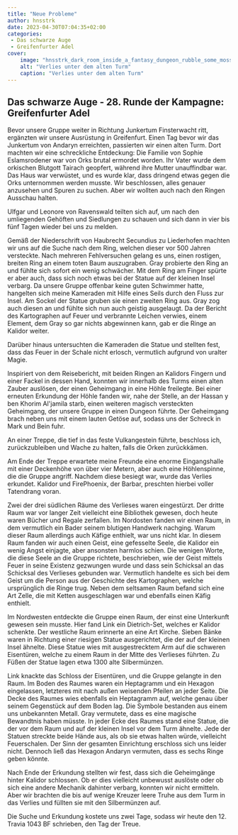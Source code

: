 ```yaml
---
title: "Neue Probleme"
author: hnsstrk
date: 2023-04-30T07:04:35+02:00
categories:
 - Das schwarze Auge
 - Greifenfurter Adel
cover:
    image: "hnsstrk_dark_room_inside_a_fantasy_dungeon_rubble_some_moss_dar_93232b14-9af0-4dcc-847a-178384aad232.png"
    alt: "Verlies unter dem alten Turm"
    caption: "Verlies unter dem alten Turm"
---
```


## Das schwarze Auge - 28. Runde der Kampagne: Greifenfurter Adel

Bevor unsere Gruppe weiter in Richtung Junkertum Finsterwacht ritt, ergänzten wir unsere Ausrüstung in Greifenfurt. Einen Tag bevor wir das Junkertum von Andaryn erreichten, passierten wir einen alten Turm. Dort machten wir eine schreckliche Entdeckung: Die Familie von Sophie Eslamsrodener war von Orks brutal ermordet worden. Ihr Vater wurde dem orkischen Blutgott Tairach geopfert, während ihre Mutter unauffindbar war. Das Haus war verwüstet, und es wurde klar, dass dringend etwas gegen die Orks unternommen werden musste. Wir beschlossen, alles genauer anzusehen und Spuren zu suchen. Aber wir wollten auch nach den Ringen Ausschau halten.

Ulfgar und Leonore von Ravenswald teilten sich auf, um nach den umliegenden Gehöften und Siedlungen zu schauen und sich dann in vier bis fünf Tagen wieder bei uns zu melden.

Gemäß der Niederschrift von Haubrecht Secundius zu Liederhofen machten wir uns auf die Suche nach dem Ring, welchen dieser vor 500 Jahren versteckte. Nach mehreren Fehlversuchen gelang es uns, einen rostigen, breiten Ring an einem toten Baum auszugraben. Gray probierte den Ring an und fühlte sich sofort ein wenig schwächer. Mit dem Ring am Finger spürte er aber auch, dass sich noch etwas bei der Statue auf der kleinen Insel verbarg. Da unsere Gruppe offenbar keine guten Schwimmer hatte, hangelten sich meine Kameraden mit Hilfe eines Seils durch den Fluss zur Insel. Am Sockel der Statue gruben sie einen zweiten Ring aus. Gray zog auch diesen an und fühlte sich nun auch geistig ausgelaugt. Da der Bericht des Kartographen auf Feuer und verbrannte Leichen verwies, einem Element, dem Gray so gar nichts abgewinnen kann, gab er die Ringe an Kalidor weiter.

Darüber hinaus untersuchten die Kameraden die Statue und stellten fest, dass das Feuer in der Schale nicht erlosch, vermutlich aufgrund von uralter Magie.

Inspiriert von dem Reisebericht, mit beiden Ringen an Kalidors Fingern und einer Fackel in dessen Hand, konnten wir innerhalb des Turms einen alten Zauber auslösen, der einen Geheimgang in eine Höhle freilegte. Bei einer erneuten Erkundung der Höhle fanden wir, nahe der Stelle, an der Hassan y ben Khorim Al'jamila starb, einen weiteren magisch versteckten Geheimgang, der unsere Gruppe in einen Dungeon führte. Der Geheimgang brach neben uns mit einem lauten Getöse auf, sodass uns der Schreck in Mark und Bein fuhr.

An einer Treppe, die tief in das feste Vulkangestein führte, beschloss ich, zurückzubleiben und Wache zu halten, falls die Orken zurückkämen.

Am Ende der Treppe erwartete meine Freunde eine enorme Eingangshalle mit einer Deckenhöhe von über vier Metern, aber auch eine Höhlenspinne, die die Gruppe angriff. Nachdem diese besiegt war, wurde das Verlies erkundet. Kalidor und FirePhoenix, der Barbar, preschten hierbei voller Tatendrang voran.

Zwei der drei südlichen Räume des Verlieses waren eingestürzt. Der dritte Raum war vor langer Zeit vielleicht eine Bibliothek gewesen, doch heute waren Bücher und Regale zerfallen. Im Nordosten fanden wir einen Raum, in dem vermutlich ein Bader seinem blutigen Handwerk nachging. Warum dieser Raum allerdings auch Käfige enthielt, war uns nicht klar. In diesem Raum fanden wir auch einen Geist, eine gefesselte Seele, die Kalidor ein wenig Angst einjagte, aber ansonsten harmlos schien. Die wenigen Worte, die diese Seele an die Gruppe richtete, beschrieben, wie der Geist mittels Feuer in seine Existenz gezwungen wurde und dass sein Schicksal an das Schicksal des Verlieses gebunden war. Vermutlich handelte es sich bei dem Geist um die Person aus der Geschichte des Kartographen, welche ursprünglich die Ringe trug. Neben dem seltsamen Raum befand sich eine Art Zelle, die mit Ketten ausgeschlagen war und ebenfalls einen Käfig enthielt.

Im Nordwesten entdeckte die Gruppe einen Raum, der einst eine Unterkunft gewesen sein musste. Hier fand Link ein Dietrich-Set, welches er Kalidor schenkte. Der westliche Raum erinnerte an eine Art Kirche. Sieben Bänke waren in Richtung einer riesigen Statue ausgerichtet, die der auf der kleinen Insel ähnelte. Diese Statue wies mit ausgestrecktem Arm auf die schweren Eisentüren, welche zu einem Raum in der Mitte des Verlieses führten. Zu Füßen der Statue lagen etwa 1300 alte Silbermünzen.

Link knackte das Schloss der Eisentüren, und die Gruppe gelangte in den Raum. Im Boden des Raumes waren ein Heptagramm und ein Hexagon eingelassen, letzteres mit nach außen weisenden Pfeilen an jeder Seite. Die Decke des Raumes wies ebenfalls ein Heptagramm auf, welche genau über seinem Gegenstück auf dem Boden lag. Die Symbole bestanden aus einem uns unbekannten Metall. Gray vermutete, dass es eine magische Bewandtnis haben müsste. In jeder Ecke des Raumes stand eine Statue, die der vor dem Raum und auf der kleinen Insel vor dem Turm ähnelte. Jede der Statuen streckte beide Hände aus, als ob sie etwas halten würde, vielleicht Feuerschalen. Der Sinn der gesamten Einrichtung erschloss sich uns leider nicht. Dennoch ließ das Hexagon Andaryn vermuten, dass es sechs Ringe geben könnte.

Nach Ende der Erkundung stellten wir fest, dass sich die Geheimgänge hinter Kalidor schlossen. Ob er dies vielleicht unbewusst auslöste oder ob sich eine andere Mechanik dahinter verbarg, konnten wir nicht ermitteln. Aber wir brachten die bis auf wenige Kreuzer leere Truhe aus dem Turm in das Verlies und füllten sie mit den Silbermünzen auf.

Die Suche und Erkundung kostete uns zwei Tage, sodass wir heute den 12. Travia 1043 BF schrieben, den Tag der Treue.
